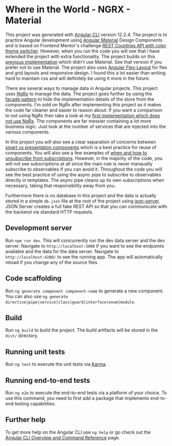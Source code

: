 # Where in the World - NGRX - Material

This project was generated with [Angular CLI](https://github.com/angular/angular-cli) version 12.2.4. The project is to practice Angular development using [Angular Material](https://material.angular.io/) Design Components and is based on Frontend Mentor's challenge [REST Countries API with color theme switcher](https://www.frontendmentor.io/challenges/rest-countries-api-with-color-theme-switcher-5cacc469fec04111f7b848ca). However, when you run the code you will see that I have extended the project with extra functionality. The project builds on this [previous implementation](https://github.com/covuworie/where-in-the-world-ngrx) which didn't use Material. See that version if you prefer not to use Material. The project also uses [Angular Flex-Layout](https://github.com/angular/flex-layout) for flex and grid layouts and responsive design. I found this a lot easier than writing hard to maintain css and will definitely be using it more in the future.

There are several ways to manage data in Angular projects. This project uses [NgRx](https://ngrx.io/) to manage the data. The project goes further by using the [facade pattern](https://auth0.com/blog/ngrx-facades-pros-and-cons/) to hide the implementation details of the store from the components. I'm sold on NgRx after implementing this project as it makes the code far cleaner and easier to reason about. If you want a comparison to not using NgRx then take a look at my [first implementation which does not use NgRx](https://github.com/covuworie/where-in-the-world). The components are far messier containing a lot more business logic. Just look at the number of services that are injected into the various components. 

In this project you will also see a clear separation of concerns between [smart vs presentation components](https://blog.angular-university.io/angular-2-smart-components-vs-presentation-components-whats-the-difference-when-to-use-each-and-why/) which is a best practice for reuse of components. You will also see a few examples of [when and how to unsubscribe from subscriptions](https://blog.briebug.com/blog/when-should-i-unsubscribe-my-subscriptions-in-angular). However, in the majority of the code, you will not see subscriptions at all since the main rule is never manaually subscribe to observables if you can avoid it. Throughout the code you will see the best practice of using the async pipe to subscribe to observables directly in templates. The async pipe cleans up its own subscriptions when necessary, taking that responsibility away from you.

Furthermore there is no database in this project and the data is actually stored in a simple `db.json` file at the root of the project using [json-server](https://www.npmjs.com/package/json-server). JSON Server creates a full fake REST API so that you can communicate with the backend via standard HTTP requests.
## Development server

Run `npm run dev`. This will concurrently run the dev data server and the dev server. Navigate to `http://localhost:3000` if you want to see the endpoints available and the data for the data server.
Navigate to `http://localhost:4200/` to see the running app. The app will automatically reload if you change any of the source files.

## Code scaffolding

Run `ng generate component component-name` to generate a new component. You can also use `ng generate directive|pipe|service|class|guard|interface|enum|module`.

## Build

Run `ng build` to build the project. The build artifacts will be stored in the `dist/` directory.

## Running unit tests

Run `ng test` to execute the unit tests via [Karma](https://karma-runner.github.io).

## Running end-to-end tests

Run `ng e2e` to execute the end-to-end tests via a platform of your choice. To use this command, you need to first add a package that implements end-to-end testing capabilities.

## Further help

To get more help on the Angular CLI use `ng help` or go check out the [Angular CLI Overview and Command Reference](https://angular.io/cli) page.
